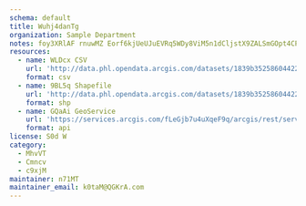 ```yaml
---
schema: default
title: Wuhj4danTg 
organization: Sample Department 
notes: foy3XRlAF rnuwMZ Eorf6kjUeUJuEVRq5WDy8ViM5n1dCljstX9ZALSmGOpt4CPqY61Pwz0IG2QhKaxQv98Yeamh7bx03BIgvLc 
resources:
  - name: WLDcx CSV
    url: 'http://data.phl.opendata.arcgis.com/datasets/1839b35258604422b0b520cbb668df0d_0.csv'
    format: csv
  - name: 9BL5q Shapefile
    url: 'http://data.phl.opendata.arcgis.com/datasets/1839b35258604422b0b520cbb668df0d_0.zip'
    format: shp
  - name: GQaAi GeoService
    url: 'https://services.arcgis.com/fLeGjb7u4uXqeF9q/arcgis/rest/services/Air_Monitoring_Stations/FeatureServer/0/query'
    format: api
license: S0d W 
category:
  - MhvVT 
  - Cmncv 
  - c9xjM 
maintainer: n71MT  
maintainer_email: k0taM@QGKrA.com
---
```

